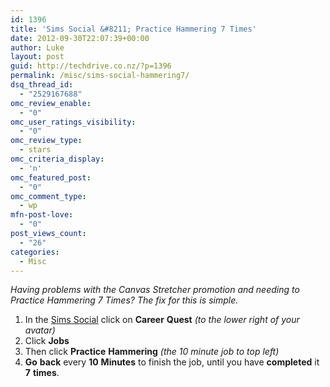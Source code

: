 ```yaml
---
id: 1396
title: 'Sims Social &#8211; Practice Hammering 7 Times'
date: 2012-09-30T22:07:39+00:00
author: Luke
layout: post
guid: http://techdrive.co.nz/?p=1396
permalink: /misc/sims-social-hammering7/
dsq_thread_id:
  - "2529167688"
omc_review_enable:
  - "0"
omc_user_ratings_visibility:
  - "0"
omc_review_type:
  - stars
omc_criteria_display:
  - 'n'
omc_featured_post:
  - "0"
omc_comment_type:
  - wp
mfn-post-love:
  - "0"
post_views_count:
  - "26"
categories:
  - Misc
---
```

_Having problems with the Canvas Stretcher promotion and needing to Practice Hammering 7 Times? The fix for this is simple._

<ol start="1">
  <li>
    In the <a title="Sims Social" href="https://apps.facebook.com/thesimssocial/" target="_blank">Sims Social</a> click on <strong>Career</strong> <strong>Quest</strong> <em>(to the lower right of your avatar)</em>
  </li>
  <li>
    Click <strong>Jobs</strong>
  </li>
  <li>
    Then click <strong>Practice</strong> <strong>Hammering</strong> <em>(the 10 minute job to top left)</em>
  </li>
  <li>
    <strong>Go</strong> <strong>back</strong> every <strong>10</strong> <strong>Minutes</strong> to finish the job, until you have <strong>completed</strong> it <strong>7</strong> <strong>times</strong>.
  </li>
</ol>